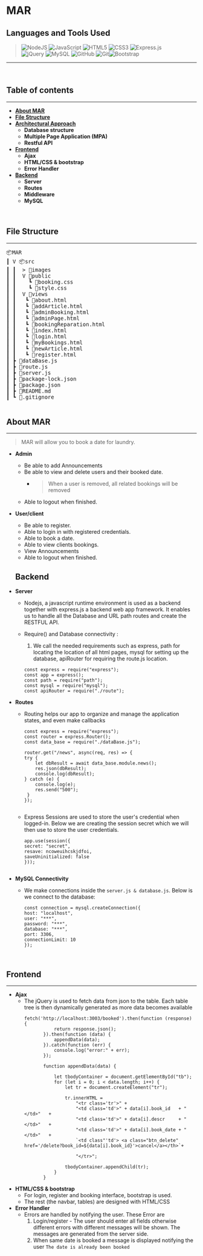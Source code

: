 # MAR
## Languages and Tools Used
><img alt="NodeJS" src="https://img.shields.io/badge/node.js%20-%2343853D.svg?&style=for-the-badge&logo=node.js&logoColor=white"/> <img alt="JavaScript" src="https://img.shields.io/badge/javascript%20-%23323330.svg?&style=for-the-badge&logo=javascript&logoColor=%23F7DF1E"/> <img alt="HTML5" src="https://img.shields.io/badge/html5%20-%23E34F26.svg?&style=for-the-badge&logo=html5&logoColor=white"/> <img alt="CSS3" src="https://img.shields.io/badge/css3%20-%231572B6.svg?&style=for-the-badge&logo=css3&logoColor=white"/> <img alt="Express.js" src="https://img.shields.io/badge/express.js%20-%23404d59.svg?&style=for-the-badge"/><br> <img alt="jQuery" src="https://img.shields.io/badge/jquery%20-%230769AD.svg?&style=for-the-badge&logo=jquery&logoColor=white"/> <img alt="MySQL" src="https://img.shields.io/badge/mysql-%2300f.svg?&style=for-the-badge&logo=mysql&logoColor=white"/>  <img alt="GitHub" src="https://img.shields.io/badge/github%20-%23121011.svg?&style=for-the-badge&logo=github&logoColor=white"/> <img alt="Git" src="https://img.shields.io/badge/git%20-%23F05033.svg?&style=for-the-badge&logo=git&logoColor=white"/><img alt="Bootstrap" src="https://img.shields.io/badge/bootstrap%20-%23563D7C.svg?&style=for-the-badge&logo=bootstrap&logoColor=white"/> 
---

<br>

## Table of contents 
---
- **[About MAR](#About-MAR)**
- **[File Structure](#File-Structure)**
- **[Architectural Approach](#Architectural-Approach)**
    - **Database structure**
    - **Multiple Page Application (MPA)**
    - **Restful API**
- **[Frontend](#Frontend)**
    - **Ajax**
    - **HTML/CSS & bootstrap**
    - **Error Handler**
- **[Backend](#Backend)**
    - **Server**
    - **Routes**
    - **Middleware** 
    - **MySQL**
<br>

## File Structure
---
<pre>
📦MAR
┃ V 📦src
┃ ┃  > 📂images
┃ ┃  V 📂public
┃ ┃    ┗ 📜booking.css
┃ ┃    ┗ 📜style.css
┃ ┃  V 📂views
┃ ┃   ┗ 📜about.html
┃ ┃   ┗ 📜addArticle.html
┃ ┃   ┗ 📜adminBooking.html
┃ ┃   ┗ 📜adminPage.html
┃ ┃   ┗ 📜bookingReparation.html
┃ ┃   ┗ 📜index.html
┃ ┃   ┗ 📜login.html
┃ ┃   ┗ 📜myBookings.html
┃ ┃   ┗ 📜newArticle.html
┃ ┃   ┗ 📜register.html
┃ ┣ 📜dataBase.js
┃ ┣ 📜route.js
┃ ┣ 📜server.js
┃ ┣ 📜package-lock.json
┃ ┣ 📜package.json
┃ ┣ 📜README.md
┃ ┗ 📜.gitignore
 </pre>



 ## About MAR
---
 > MAR will allow you to book a date for laundry.
- **Admin**
   * Be able to add Announcements
   * Be able to view and delete users and their booked date.
       - > When a user is removed, all related bookings will be removed 
   * Able to logout when finished.
- **User/client**
   * Be able to register.
   * Able to login in with registered credentials.
   * Able to book a date.
   * Able to view clients bookings.
   * View Announcements
   * Able to logout when finished.

   ## Backend
- **Server**
  * Nodejs, a javascript runtime environment is used as a backend together with express.js a backend web app framework. It enables us to handle all the Database and URL path routes and create the RESTFUL API.
  * Require() and Database connectivity :
     1. We call the needed requirements such as express, path for locating the location of all html pages, mysql for setting up the database, apiRouter for requiring the route.js location.
  
    ```
    const express = require("express");
    const app = express();
    const path = require("path");
    const mysql = require("mysql");
    const apiRouter = require("./route");
    ```
 
- **Routes**
  * Routing helps our app to organize and manage the application states, and even make callbacks
  
    ```
    const express = require("express");
    const router = express.Router();
    const data_base = require("./dataBase.js");
 
    router.get("/news", async(req, res) => {
    try {
        let dbResult = await data_base.module.news();
        res.json(dbResult);
        console.log(dbResult);
    } catch (e) {
        console.log(e);
        res.send("500");
     }
    });
 
  * Express Sessions are used to store the user's credential when logged-in. Below we are creating the session secret which we will then use to store the user credentials.
    ```
    app.use(session({
    secret: "secret",
    resave: ncoweuihcskjdfoi,
    saveUninitialized: false
    }));
 
- **MySQL Connectivity**
  * We make connections inside the `server.js & database.js`. Below is we connect to the database:
  
    ```
    const connection = mysql.createConnection({
    host: "localhost",
    user: "***",
    password: "***", 
    database: "***", 
    port: 3306,
    connectionLimit: 10
    }); 



## Frontend
---
- **Ajax**
  * The jQuery is used to fetch data from json to the table. Each table tree is then dynamically generated as more data becomes available
     ``` 
     fetch('http://localhost:3003/booked').then(function (response) {
                return response.json();
            }).then(function (data) {
                appendData(data);
            }).catch(function (err) {
                console.log("error:" + err);
            });
            
            function appendData(data) {
                
                let tbodyContainer = document.getElementById("tb");
                for (let i = 0; i < data.length; i++) {
                    let tr = document.createElement("tr");
                   
                    tr.innerHTML =
                        "<tr class='tr'>" +
                        "<td class='td'>" + data[i].book_id   + "</td>"   +
                        "<td class='td'>" + data[i].descr     + "</td>"   +
                        "<td class='td'>" + data[i].book_date + "</td>"   +
                        `<td class"'td'> <a class="btn_delete" href='/delete?book_id=${data[i].book_id}'>cancel</a></th>`+
                       
                        "</tr>";
 
                    tbodyContainer.appendChild(tr);
                }
            }
    ```
- **HTML/CSS & bootstrap**
  * For login, register and booking interface, bootstrap is used.
  * The rest (the navbar, tables) are designed with HTML/CSS
- **Error Handler**
  * Errors are handled by notifying the user. These Error are
    1. Login/register - The user should enter all fields otherwise different errors with different messages  will be shown. The messages are generated from the server side.
    2. When same date is booked a message is displayed notifying the user ```The date is already been booked```




